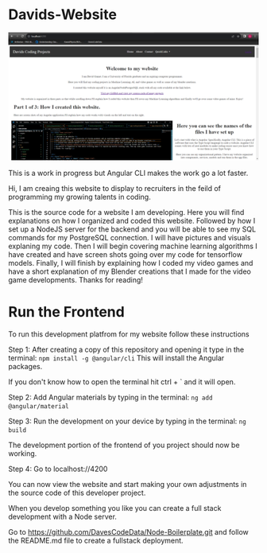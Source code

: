 # Davids-Website

![WebsiteHomePage](src\assets\WebsiteHomePage.png)































This is a work in progress but Angular CLI makes the work go a lot faster.

Hi, I am creaing this website to display to recruiters in the feild of programming my growing talents in coding.

This is the source code for a website I am developing. Here you will find explanations on how I organized and coded this website. Followed by how I set up a NodeJS server for the backend and you will be able to see my SQL commands for my PostgreSQL connection. I will have pictures and visuals explaning my code. Then I will begin covering machine learning algorithms I have created and have screen shots going over my code for tensorflow models. Finally, I will finish by explaining how I coded my video games and have a short explanation of my Blender creations that I made for the video game developments. Thanks for reading!

# Run the Frontend

To run this development platfrom for my website follow these instructions

Step 1: After creating a copy of this repository and opening it type in the terminal: `npm install -g @angular/cli` This will install the Angular packages.

If you don't know how to open the terminal hit ctrl + ` and it will open.

Step 2: Add Angular materials by typing in the terminal: `ng add @angular/material`

Step 3: Run the development on your device by typing in the terminal: `ng build`

The development portion of the frontend of you project should now be working.

Step 4: Go to localhost://4200

You can now view the website and start making your own adjustments in the source code of this developer project.

When you develop something you like you can create a full stack development with a Node server.

Go to https://github.com/DavesCodeData/Node-Boilerplate.git and follow the README.md file to create a fullstack deployment.